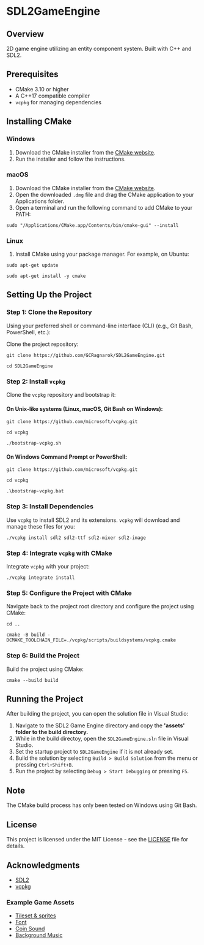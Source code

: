 # SDL2GameEngine

## Overview
2D game engine utilizing an entity component system. Built with C++ and SDL2.

## Prerequisites
- CMake 3.10 or higher
- A C++17 compatible compiler
- `vcpkg` for managing dependencies

## Installing CMake

### Windows
1. Download the CMake installer from the [CMake website](https://cmake.org/download/).
2. Run the installer and follow the instructions.

### macOS
1. Download the CMake installer from the [CMake website](https://cmake.org/download/).
2. Open the downloaded `.dmg` file and drag the CMake application to your Applications folder.
3. Open a terminal and run the following command to add CMake to your PATH:
```
sudo "/Applications/CMake.app/Contents/bin/cmake-gui" --install
```
### Linux
1. Install CMake using your package manager. For example, on Ubuntu:
```
sudo apt-get update
```
```
sudo apt-get install -y cmake
```
## Setting Up the Project

### Step 1: Clone the Repository

Using your preferred shell or command-line interface (CLI) (e.g., Git Bash, PowerShell, etc.):

Clone the project repository:
```
git clone https://github.com/GCRagnarok/SDL2GameEngine.git
```
```
cd SDL2GameEngine
```
### Step 2: Install `vcpkg`

Clone the `vcpkg` repository and bootstrap it:

#### On Unix-like systems (Linux, macOS, Git Bash on Windows):
```
git clone https://github.com/microsoft/vcpkg.git
```
```
cd vcpkg
```
```
./bootstrap-vcpkg.sh
```    
#### On Windows Command Prompt or PowerShell:
```
git clone https://github.com/microsoft/vcpkg.git
```
```
cd vcpkg
```
```
.\bootstrap-vcpkg.bat
```
### Step 3: Install Dependencies

Use `vcpkg` to install SDL2 and its extensions. `vcpkg` will download and manage these files for you:
```
./vcpkg install sdl2 sdl2-ttf sdl2-mixer sdl2-image
```
### Step 4: Integrate `vcpkg` with CMake

Integrate `vcpkg` with your project:
```
./vcpkg integrate install
```
### Step 5: Configure the Project with CMake

Navigate back to the project root directory and configure the project using CMake:
```
cd ..
```
```
cmake -B build -DCMAKE_TOOLCHAIN_FILE=./vcpkg/scripts/buildsystems/vcpkg.cmake
```
### Step 6: Build the Project

Build the project using CMake:
```
cmake --build build
```
## Running the Project

After building the project, you can open the solution file in Visual Studio:
1. Navigate to the SDL2 Game Engine directory and copy the **'assets' folder to the build directory.**
2. While in the build directoy, open the `SDL2GameEngine.sln` file in Visual Studio.
3. Set the startup project to `SDL2GameEngine` if it is not already set.
4. Build the solution by selecting `Build > Build Solution` from the menu or pressing `Ctrl+Shift+B`.
5. Run the project by selecting `Debug > Start Debugging` or pressing `F5`.

## Note

The CMake build process has only been tested on Windows using Git Bash.

## License

This project is licensed under the MIT License - see the [LICENSE](LICENSE) file for details.

## Acknowledgments

- [SDL2](https://www.libsdl.org/)
- [vcpkg](https://github.com/microsoft/vcpkg)
### Example Game Assets
- [Tileset & sprites](https://biggermanjd.itch.io/platformer-tileset-pixelart-grasslands)
- [Font](https://www.dafont.com/little-malio-8-bit.font)
- [Coin Sound]([https://freesound.org/search/?q=video+game+pickup&f=&s=Automatic+by+relevance&si_tags=0&si_name=0&si_description=0&si_packname=0&si_sound_id=0&si_username=0&d0=0&d1=*&ig=0&r=0&g=1&dp=0&cm=0&mm=0](https://freesound.org/people/AceOfSpadesProduc100/sounds/341695/))
- [Background Music](https://freesound.org/people/Mrthenoronha/sounds/476545/)
